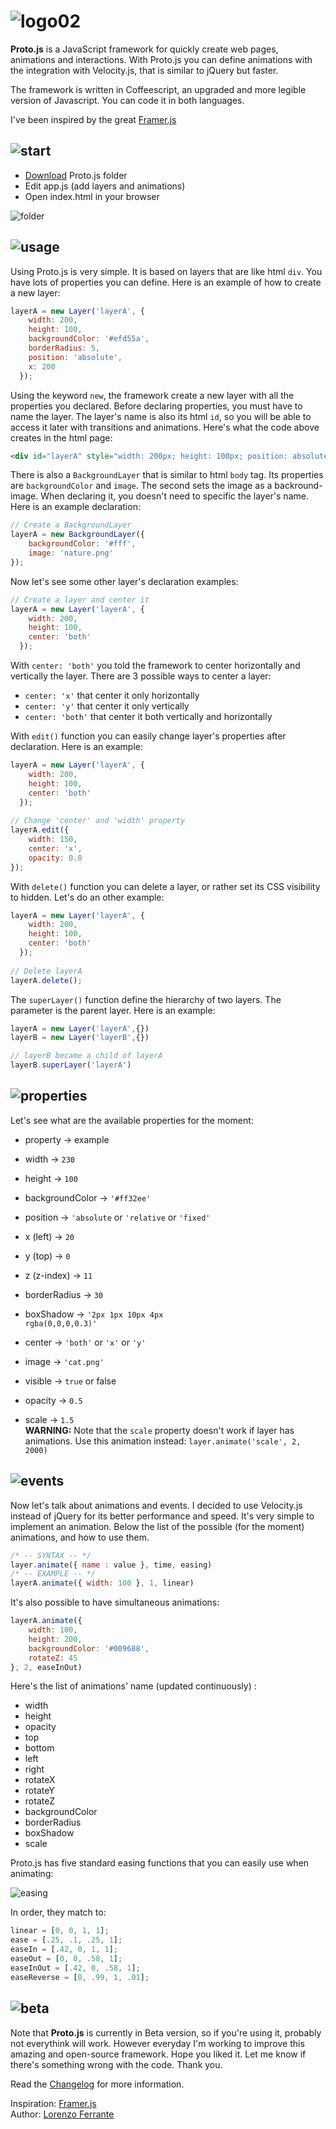 # ![logo02](https://cloud.githubusercontent.com/assets/1908782/6528859/352a62a0-c425-11e4-8eab-fe532ab03beb.png)

<b>Proto.js</b> is a JavaScript framework for quickly create web pages, animations and interactions. With Proto.js you can define animations with the integration with Velocity.js, that is similar to jQuery but faster.

The framework is written in Coffeescript, an upgraded and more legible version of Javascript. You can code it in both languages.

I've been inspired by the great <a href="https://github.com/koenbok/Framer">Framer.js</a>

## ![start](https://cloud.githubusercontent.com/assets/1908782/6541184/4e91e2e2-c4c3-11e4-8b07-7c97324ba3e2.png)
* [Download](https://github.com/lorenzoferrante/Proto.js/archive/download.zip) Proto.js folder
* Edit app.js (add layers and animations)
* Open index.html in your browser

![folder](https://cloud.githubusercontent.com/assets/1908782/6541201/42737bfa-c4c4-11e4-8985-bab768bd56a3.png)

## ![usage](https://cloud.githubusercontent.com/assets/1908782/6525384/3c5a0230-c405-11e4-8a60-d563c9f97e4c.png)
Using Proto.js is very simple. It is based on layers that are like html <code>div</code>. You have lots of properties you can define. Here is an example of how to create a new layer:

```javascript
layerA = new Layer('layerA', {
    width: 200,
    height: 100,
    backgroundColor: '#efd55a',
    borderRadius: 5,
    position: 'absolute',
    x: 200
  });
```

Using the keyword <code>new</code>, the framework create a new layer with all the properties you declared. Before declaring properties, you must have to name the layer. The layer's name is also its html <code>id</code>, so you will be able to access it later with transitions and animations. Here's what the code above creates in the html page:

```html
<div id="layerA" style="width: 200px; height: 100px; position: absolute; left: 200px; border-radius: 5px; background-color: rgb(239, 213, 90);"></div>
```

There is also a <code>BackgroundLayer</code> that is similar to html <code>body</code> tag. Its properties are <code>backgroundColor</code> and <code>image</code>. The second sets the image as a backround-image. When declaring it, you doesn't need to specific the layer's name. Here is an example declaration:

```javascript
// Create a BackgroundLayer
layerA = new BackgroundLayer({
    backgroundColor: '#fff',
    image: 'nature.png'
});
```

Now let's see some other layer's declaration examples:

```javascript
// Create a layer and center it
layerA = new Layer('layerA', {
    width: 200,
    height: 100,
    center: 'both'
  });
```

With <code>center: 'both'</code> you told the framework to center horizontally and vertically the layer. There are 3 possible ways to center a layer:
- <code>center: 'x'</code> that center it only horizontally
- <code>center: 'y'</code> that center it only vertically
- <code>center: 'both'</code> that center it both vertically and horizontally

With <code>edit()</code> function you can easily change layer's properties after declaration. Here is an example:

```javascript
layerA = new Layer('layerA', {
    width: 200,
    height: 100,
    center: 'both'
  });
  
// Change 'center' and 'width' property
layerA.edit({
    width: 150,
    center: 'x',
    opacity: 0.8
});
```

With <code>delete()</code> function you can delete a layer, or rather set its CSS visibility to hidden. Let's do an other example:

```javascript
layerA = new Layer('layerA', {
    width: 200,
    height: 100,
    center: 'both'
  });
  
// Delete layerA
layerA.delete();
```

The <code>superLayer()</code> function define the hierarchy of two layers. The parameter is the parent layer. Here is an example:

```javascript
layerA = new Layer('layerA',{})
layerB = new Layer('layerB',{})

// layerB became a child of layerA
layerB.superLayer('layerA')
```

## ![properties](https://cloud.githubusercontent.com/assets/1908782/6535029/27edbade-c442-11e4-836c-99f0e97780d1.png)

Let's see what are the available properties for the moment:
- property -> example

- width -> <code>230</code>
- height -> <code>100</code>
- backgroundColor -> <code>'#ff32ee'</code>
- position -> <code>'absolute</code> or <code>'relative</code> or <code>'fixed'</code>
- x (left) -> <code>20</code>
- y (top) -> <code>0</code>
- z (z-index) -> <code>11</code>
- borderRadius -> <code>30</code>
- boxShadow -> <code>'2px 1px 10px 4px rgba(0,0,0,0.3)'</code>
- center -> <code>'both'</code> or <code>'x'</code> or <code>'y'</code>
- image -> <code>'cat.png'</code>
- visible -> <code>true</code> or </code>false</code>
- opacity -> <code>0.5</code>
- scale -> <code>1.5</code>
    <br/><b>WARNING:</b> Note that the <code>scale</code> property doesn't work if layer has animations. Use this animation instead: <code>layer.animate('scale', 2, 2000)</code>

## ![events](https://cloud.githubusercontent.com/assets/1908782/6529069/897e4b36-c426-11e4-87d2-c3d7e03aea94.png)

Now let's talk about animations and events. I decided to use Velocity.js instead of jQuery for its better performance and speed. It's very simple to implement an animation. Below the list of the possible (for the moment) animations, and how to use them.

```javascript
/* -- SYNTAX -- */
layer.animate({ name : value }, time, easing)
/* -- EXAMPLE -- */
layerA.animate({ width: 100 }, 1, linear)
```
It's also possible to have simultaneous animations: 

```javascript
layerA.animate({ 
	width: 100,
	height: 200, 
	backgroundColor: '#009688',
	rotateZ: 45
}, 2, easeInOut)
```

Here's the list of animations' name (updated continuously) :
- width
- height
- opacity
- top
- bottom
- left
- right
- rotateX
- rotateY
- rotateZ
- backgroundColor
- borderRadius
- boxShadow
- scale

Proto.js has five standard easing functions that you can easily use when animating:

![easing](https://cloud.githubusercontent.com/assets/1908782/6541572/61302c08-c4da-11e4-8050-78d69328a873.png)

In order, they match to:

```javascript
linear = [0, 0, 1, 1];
ease = [.25, .1, .25, 1];
easeIn = [.42, 0, 1, 1];
easeOut = [0, 0, .58, 1];
easeInOut = [.42, 0, .58, 1];
easeReverse = [0, .99, 1, .01];
```

<!--[layers](https://cloud.githubusercontent.com/assets/1908782/6525190/d9ca43a2-c402-11e4-8a43-df73467d71a9.png)
[layers01](https://cloud.githubusercontent.com/assets/1908782/6525207/0c32e36c-c403-11e4-9616-d2dd00e290d0.png)
[layers02](https://cloud.githubusercontent.com/assets/1908782/6525215/2979f618-c403-11e4-824c-d2e2fba7fd51.png)-->

## ![beta](https://cloud.githubusercontent.com/assets/1908782/6536460/0e7d79d4-c44e-11e4-91d2-86d4dc709bb1.png)

Note that <b>Proto.js</b> is currently in Beta version, so if you're using it, probably not everythink will work. However everyday I'm working to improve this amazing and open-source framework. Hope you liked it. Let me know if there's something wrong with the code.
Thank you.

Read the [Changelog](https://github.com/lorenzoferrante/Proto.js/blob/master/changelog.md) for more information.

Inspiration: <a href="https://github.com/koenbok/Framer">Framer.js</a><br/>
Author: <a href="https://github.com/lorenzoferrante" target="_blank">Lorenzo Ferrante</a>


